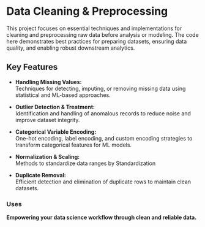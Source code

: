 # Data Cleaning & Preprocessing

This project focuses on essential techniques and implementations for cleaning and preprocessing raw data before analysis or modeling. The code here demonstrates best practices for preparing datasets, ensuring data quality, and enabling robust downstream analytics.

## Key Features

- **Handling Missing Values:**  
  Techniques for detecting, imputing, or removing missing data using statistical and ML-based approaches.

- **Outlier Detection & Treatment:**  
  Identification and handling of anomalous records to reduce noise and improve dataset integrity.

- **Categorical Variable Encoding:**  
  One-hot encoding, label encoding, and custom encoding strategies to transform categorical features for ML models.

- **Normalization & Scaling:**  
  Methods to standardize data ranges by Standardization

- **Duplicate Removal:**  
  Efficient detection and elimination of duplicate rows to maintain clean datasets.

### Uses
**Empowering your data science workflow through clean and reliable data.**
